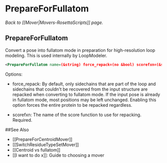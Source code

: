 # PrepareForFullatom
*Back to [[Mover|Movers-RosettaScripts]] page.*
## PrepareForFullatom

Convert a pose into fullatom mode in preparation for high-resolution loop 
modeling.  This is used internally by LoopModeler.

```xml
<PrepareForFullatom name=(&string) force_repack=(no &bool) scorefxn=(&string)/>
```

Options:

* force_repack: By default, only sidechains that are part of the loop and 
  sidechains that couldn't be recovered from the input structure are repacked 
  when converting to fullatom mode.  If the input pose is already in fullatom 
  mode, most positions may be left unchanged.  Enabling this option forces the 
  entire protein to be repacked regardless.

* scorefxn: The name of the score function to use for repacking.  Required.

##See Also

* [[PrepareForCentroidMover]]
* [[SwitchResidueTypeSetMover]]
* [[Centroid vs fullatom]]
* [[I want to do x]]: Guide to choosing a mover